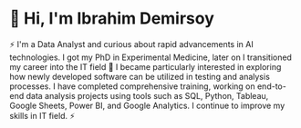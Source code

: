 # 🚀 Hi, I'm Ibrahim Demirsoy 
⚡ I'm a Data Analyst and curious about rapid advancements in AI technologies. I got my PhD in Experimental Medicine, later on I transitioned my career into the IT field 💼 
I became particularly interested in exploring how newly developed software can be utilized in testing and analysis processes. I have completed comprehensive training, working on end-to-end data analysis projects using tools such as SQL, Python, Tableau, Google Sheets, Power BI, and Google Analytics. I continue to improve my skills in IT field. ⚡ 
